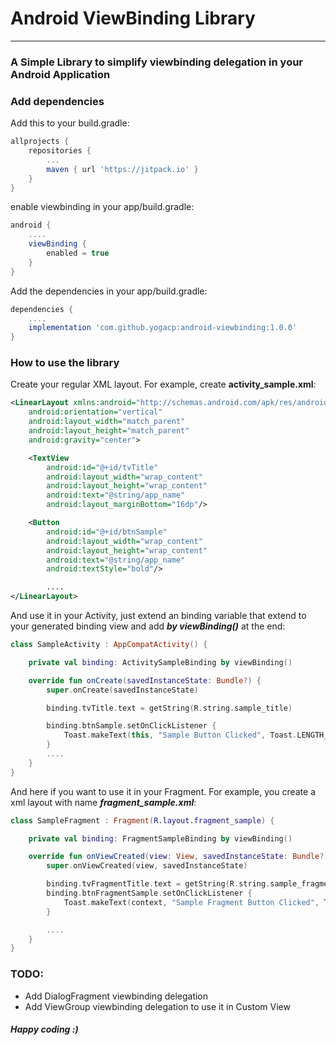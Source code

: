 Android ViewBinding Library
========================================================
----------------------------------------------------------

### A Simple Library to simplify viewbinding delegation in your Android Application

### Add dependencies
Add this to your build.gradle:
```groovy
allprojects {
	repositories {
		...
		maven { url 'https://jitpack.io' }
	}
}
```

enable viewbinding in your app/build.gradle:
```groovy
android {
    ....
    viewBinding {
        enabled = true
    }
}
```

Add the dependencies in your app/build.gradle:
```groovy
dependencies {
    ....
    implementation 'com.github.yogacp:android-viewbinding:1.0.0'
}
```

### How to use the library
Create your regular XML layout. For example, create **activity_sample.xml**:
```xml
<LinearLayout xmlns:android="http://schemas.android.com/apk/res/android"
    android:orientation="vertical"
    android:layout_width="match_parent"
    android:layout_height="match_parent"
    android:gravity="center">

    <TextView
        android:id="@+id/tvTitle"
        android:layout_width="wrap_content"
        android:layout_height="wrap_content"
        android:text="@string/app_name"
        android:layout_marginBottom="16dp"/>

    <Button
        android:id="@+id/btnSample"
        android:layout_width="wrap_content"
        android:layout_height="wrap_content"
        android:text="@string/app_name"
        android:textStyle="bold"/>

        ....
</LinearLayout>
```

And use it in your Activity, just extend an binding variable that extend to your generated binding view and add ***by viewBinding()*** at the end:
```kotlin
class SampleActivity : AppCompatActivity() {

    private val binding: ActivitySampleBinding by viewBinding()

    override fun onCreate(savedInstanceState: Bundle?) {
        super.onCreate(savedInstanceState)

        binding.tvTitle.text = getString(R.string.sample_title)

        binding.btnSample.setOnClickListener {
            Toast.makeText(this, "Sample Button Clicked", Toast.LENGTH_SHORT).show()
        }
        ....
    }
}
```

And here if you want to use it in your Fragment. For example, you create a xml layout with name ***fragment_sample.xml***:
```kotlin
class SampleFragment : Fragment(R.layout.fragment_sample) {

    private val binding: FragmentSampleBinding by viewBinding()

    override fun onViewCreated(view: View, savedInstanceState: Bundle?) {
        super.onViewCreated(view, savedInstanceState)

        binding.tvFragmentTitle.text = getString(R.string.sample_fragment_title)
        binding.btnFragmentSample.setOnClickListener {
            Toast.makeText(context, "Sample Fragment Button Clicked", Toast.LENGTH_SHORT).show()
        }

        ....
    }
}
```

### TODO:
- Add DialogFragment viewbinding delegation
- Add ViewGroup viewbinding delegation to use it in Custom View

##### Happy coding :)
